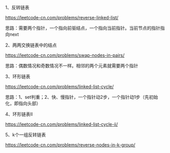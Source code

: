 1、反转链表

https://leetcode-cn.com/problems/reverse-linked-list/

思路：需要两个指针，一个指向前驱结点，一个指向当前指针。当前节点的指针指向next




2、两两交换链表中的结点

https://leetcode-cn.com/problems/swap-nodes-in-pairs/

思路：偶数情况和奇数情况不一样。相邻的两个元素就需要两个指针




3、环形链表

https://leetcode-cn.com/problems/linked-list-cycle/

思路：1、set判重；2、快、慢指针，一个指针动2步，一个指针动1步（先初始化，即指向头部）




4、环形链表Ⅱ

https://leetcode-cn.com/problems/linked-list-cycle-ii/




5、k个一组反转链表

https://leetcode-cn.com/problems/reverse-nodes-in-k-group/



